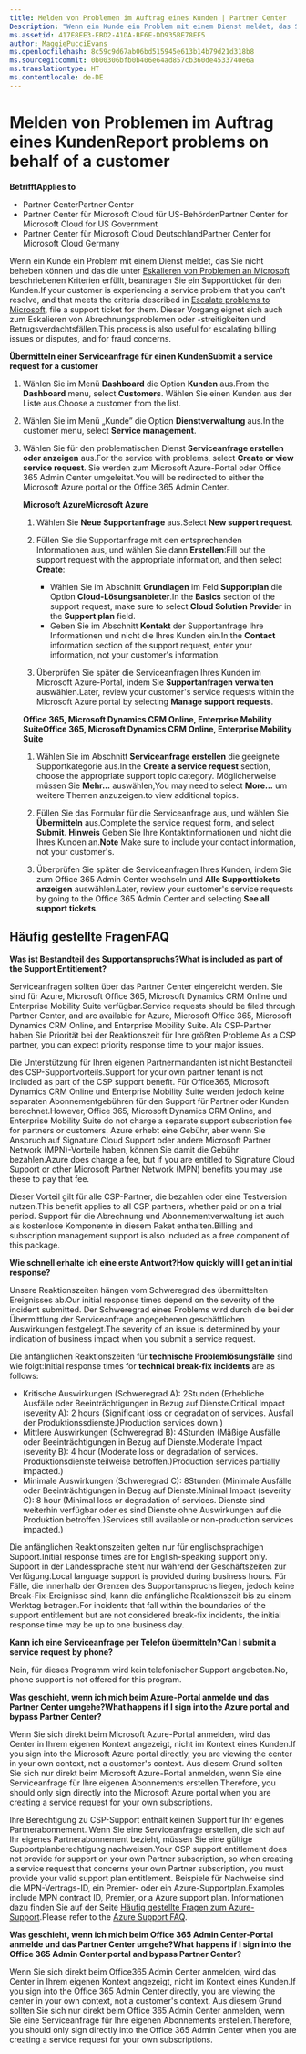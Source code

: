 ```yaml
---
title: Melden von Problemen im Auftrag eines Kunden | Partner Center
Description: "Wenn ein Kunde ein Problem mit einem Dienst meldet, das Sie nicht beheben können und das die unter „Eskalieren von Problemen an Microsoft“ beschriebenen Kriterien erfüllt, beantragen Sie ein Supportticket für den Kunden."
ms.assetid: 417E8EE3-EBD2-41DA-BF6E-DD935BE78EF5
author: MaggiePucciEvans
ms.openlocfilehash: 8c59c9d67ab06bd515945e613b14b79d21d318b8
ms.sourcegitcommit: 0b00306bfb0b406e64ad857cb360de4533740e6a
ms.translationtype: HT
ms.contentlocale: de-DE
---
```

# <a name="report-problems-on-behalf-of-a-customer"></a><span data-ttu-id="4fe65-103">Melden von Problemen im Auftrag eines Kunden</span><span class="sxs-lookup"><span data-stu-id="4fe65-103">Report problems on behalf of a customer</span></span>

**<span data-ttu-id="4fe65-104">Betrifft</span><span class="sxs-lookup"><span data-stu-id="4fe65-104">Applies to</span></span>**

-  <span data-ttu-id="4fe65-105">Partner Center</span><span class="sxs-lookup"><span data-stu-id="4fe65-105">Partner Center</span></span>
-  <span data-ttu-id="4fe65-106">Partner Center für Microsoft Cloud für US-Behörden</span><span class="sxs-lookup"><span data-stu-id="4fe65-106">Partner Center for Microsoft Cloud for US Government</span></span>
-  <span data-ttu-id="4fe65-107">Partner Center für Microsoft Cloud Deutschland</span><span class="sxs-lookup"><span data-stu-id="4fe65-107">Partner Center for Microsoft Cloud Germany</span></span>

<span data-ttu-id="4fe65-108">Wenn ein Kunde ein Problem mit einem Dienst meldet, das Sie nicht beheben können und das die unter [Eskalieren von Problemen an Microsoft](escalate-problems-to-microsoft.md) beschriebenen Kriterien erfüllt, beantragen Sie ein Supportticket für den Kunden.</span><span class="sxs-lookup"><span data-stu-id="4fe65-108">If your customer is experiencing a service problem that you can't resolve, and that meets the criteria described in [Escalate problems to Microsoft](escalate-problems-to-microsoft.md), file a support ticket for them.</span></span> <span data-ttu-id="4fe65-109">Dieser Vorgang eignet sich auch zum Eskalieren von Abrechnungsproblemen oder -streitigkeiten und Betrugsverdachtsfällen.</span><span class="sxs-lookup"><span data-stu-id="4fe65-109">This process is also useful for escalating billing issues or disputes, and for fraud concerns.</span></span>

**<span data-ttu-id="4fe65-110">Übermitteln einer Serviceanfrage für einen Kunden</span><span class="sxs-lookup"><span data-stu-id="4fe65-110">Submit a service request for a customer</span></span>**

1.  <span data-ttu-id="4fe65-111">Wählen Sie im Menü **Dashboard** die Option **Kunden** aus.</span><span class="sxs-lookup"><span data-stu-id="4fe65-111">From the **Dashboard** menu, select **Customers**.</span></span> <span data-ttu-id="4fe65-112">Wählen Sie einen Kunden aus der Liste aus.</span><span class="sxs-lookup"><span data-stu-id="4fe65-112">Choose a customer from the list.</span></span>

2.  <span data-ttu-id="4fe65-113">Wählen Sie im Menü „Kunde” die Option **Dienstverwaltung** aus.</span><span class="sxs-lookup"><span data-stu-id="4fe65-113">In the customer menu, select **Service management**.</span></span>

3.  <span data-ttu-id="4fe65-114">Wählen Sie für den problematischen Dienst **Serviceanfrage erstellen oder anzeigen** aus.</span><span class="sxs-lookup"><span data-stu-id="4fe65-114">For the service with problems, select **Create or view service request**.</span></span> <span data-ttu-id="4fe65-115">Sie werden zum Microsoft Azure-Portal oder Office 365 Admin Center umgeleitet.</span><span class="sxs-lookup"><span data-stu-id="4fe65-115">You will be redirected to either the Microsoft Azure portal or the Office 365 Admin Center.</span></span>

    **<span data-ttu-id="4fe65-116">Microsoft Azure</span><span class="sxs-lookup"><span data-stu-id="4fe65-116">Microsoft Azure</span></span>**

    1.  <span data-ttu-id="4fe65-117">Wählen Sie **Neue Supportanfrage** aus.</span><span class="sxs-lookup"><span data-stu-id="4fe65-117">Select **New support request**.</span></span>
    2.  <span data-ttu-id="4fe65-118">Füllen Sie die Supportanfrage mit den entsprechenden Informationen aus, und wählen Sie dann **Erstellen**:</span><span class="sxs-lookup"><span data-stu-id="4fe65-118">Fill out the support request with the appropriate information, and then select **Create**:</span></span>
        -   <span data-ttu-id="4fe65-119">Wählen Sie im Abschnitt **Grundlagen** im Feld **Supportplan** die Option **Cloud-Lösungsanbieter**.</span><span class="sxs-lookup"><span data-stu-id="4fe65-119">In the **Basics** section of the support request, make sure to select **Cloud Solution Provider** in the **Support plan** field.</span></span>
        -   <span data-ttu-id="4fe65-120">Geben Sie im Abschnitt **Kontakt** der Supportanfrage Ihre Informationen und nicht die Ihres Kunden ein.</span><span class="sxs-lookup"><span data-stu-id="4fe65-120">In the **Contact** information section of the support request, enter your information, not your customer's information.</span></span>

    3.  <span data-ttu-id="4fe65-121">Überprüfen Sie später die Serviceanfragen Ihres Kunden im Microsoft Azure-Portal, indem Sie **Supportanfragen verwalten** auswählen.</span><span class="sxs-lookup"><span data-stu-id="4fe65-121">Later, review your customer's service requests within the Microsoft Azure portal by selecting **Manage support requests**.</span></span>

    **<span data-ttu-id="4fe65-122">Office 365, Microsoft Dynamics CRM Online, Enterprise Mobility Suite</span><span class="sxs-lookup"><span data-stu-id="4fe65-122">Office 365, Microsoft Dynamics CRM Online, Enterprise Mobility Suite</span></span>**

    1.  <span data-ttu-id="4fe65-123">Wählen Sie im Abschnitt **Serviceanfrage erstellen** die geeignete Supportkategorie aus.</span><span class="sxs-lookup"><span data-stu-id="4fe65-123">In the **Create a service request** section, choose the appropriate support topic category.</span></span> <span data-ttu-id="4fe65-124">Möglicherweise müssen Sie **Mehr...** auswählen,</span><span class="sxs-lookup"><span data-stu-id="4fe65-124">You may need to select **More…**</span></span> <span data-ttu-id="4fe65-125">um weitere Themen anzuzeigen.</span><span class="sxs-lookup"><span data-stu-id="4fe65-125">to view additional topics.</span></span>
    2.  <span data-ttu-id="4fe65-126">Füllen Sie das Formular für die Serviceanfrage aus, und wählen Sie **Übermitteln** aus.</span><span class="sxs-lookup"><span data-stu-id="4fe65-126">Complete the service request form, and select **Submit**.</span></span>
        <span data-ttu-id="4fe65-127">**Hinweis** Geben Sie Ihre Kontaktinformationen und nicht die Ihres Kunden an.</span><span class="sxs-lookup"><span data-stu-id="4fe65-127">**Note**  Make sure to include your contact information, not your customer's.</span></span>

         

    3.  <span data-ttu-id="4fe65-128">Überprüfen Sie später die Serviceanfragen Ihres Kunden, indem Sie zum Office 365 Admin Center wechseln und **Alle Supporttickets anzeigen** auswählen.</span><span class="sxs-lookup"><span data-stu-id="4fe65-128">Later, review your customer's service requests by going to the Office 365 Admin Center and selecting **See all support tickets**.</span></span>

## <a name="faq"></a><span data-ttu-id="4fe65-129">Häufig gestellte Fragen</span><span class="sxs-lookup"><span data-stu-id="4fe65-129">FAQ</span></span>


**<span data-ttu-id="4fe65-130">Was ist Bestandteil des Supportanspruchs?</span><span class="sxs-lookup"><span data-stu-id="4fe65-130">What is included as part of the Support Entitlement?</span></span>**

<span data-ttu-id="4fe65-131">Serviceanfragen sollten über das Partner Center eingereicht werden. Sie sind für Azure, Microsoft Office 365, Microsoft Dynamics CRM Online und Enterprise Mobility Suite verfügbar.</span><span class="sxs-lookup"><span data-stu-id="4fe65-131">Service requests should be filed through Partner Center, and are available for Azure, Microsoft Office 365, Microsoft Dynamics CRM Online, and Enterprise Mobility Suite.</span></span> <span data-ttu-id="4fe65-132">Als CSP-Partner haben Sie Priorität bei der Reaktionszeit für Ihre größten Probleme.</span><span class="sxs-lookup"><span data-stu-id="4fe65-132">As a CSP partner, you can expect priority response time to your major issues.</span></span>

<span data-ttu-id="4fe65-133">Die Unterstützung für Ihren eigenen Partnermandanten ist nicht Bestandteil des CSP-Supportvorteils.</span><span class="sxs-lookup"><span data-stu-id="4fe65-133">Support for your own partner tenant is not included as part of the CSP support benefit.</span></span> <span data-ttu-id="4fe65-134">Für Office365, Microsoft Dynamics CRM Online und Enterprise Mobility Suite werden jedoch keine separaten Abonnementgebühren für den Support für Partner oder Kunden berechnet.</span><span class="sxs-lookup"><span data-stu-id="4fe65-134">However, Office 365, Microsoft Dynamics CRM Online, and Enterprise Mobility Suite do not charge a separate support subscription fee for partners or customers.</span></span> <span data-ttu-id="4fe65-135">Azure erhebt eine Gebühr, aber wenn Sie Anspruch auf Signature Cloud Support oder andere Microsoft Partner Network (MPN)-Vorteile haben, können Sie damit die Gebühr bezahlen.</span><span class="sxs-lookup"><span data-stu-id="4fe65-135">Azure does charge a fee, but if you are entitled to Signature Cloud Support or other Microsoft Partner Network (MPN) benefits you may use these to pay that fee.</span></span>

<span data-ttu-id="4fe65-136">Dieser Vorteil gilt für alle CSP-Partner, die bezahlen oder eine Testversion nutzen.</span><span class="sxs-lookup"><span data-stu-id="4fe65-136">This benefit applies to all CSP partners, whether paid or on a trial period.</span></span> <span data-ttu-id="4fe65-137">Support für die Abrechnung und Abonnementverwaltung ist auch als kostenlose Komponente in diesem Paket enthalten.</span><span class="sxs-lookup"><span data-stu-id="4fe65-137">Billing and subscription management support is also included as a free component of this package.</span></span>

**<span data-ttu-id="4fe65-138">Wie schnell erhalte ich eine erste Antwort?</span><span class="sxs-lookup"><span data-stu-id="4fe65-138">How quickly will I get an initial response?</span></span>**

<span data-ttu-id="4fe65-139">Unsere Reaktionszeiten hängen vom Schweregrad des übermittelten Ereignisses ab.</span><span class="sxs-lookup"><span data-stu-id="4fe65-139">Our initial response times depend on the severity of the incident submitted.</span></span> <span data-ttu-id="4fe65-140">Der Schweregrad eines Problems wird durch die bei der Übermittlung der Serviceanfrage angegebenen geschäftlichen Auswirkungen festgelegt.</span><span class="sxs-lookup"><span data-stu-id="4fe65-140">The severity of an issue is determined by your indication of business impact when you submit a service request.</span></span>

<span data-ttu-id="4fe65-141">Die anfänglichen Reaktionszeiten für **technische Problemlösungsfälle** sind wie folgt:</span><span class="sxs-lookup"><span data-stu-id="4fe65-141">Initial response times for **technical break-fix incidents** are as follows:</span></span>

-   <span data-ttu-id="4fe65-142">Kritische Auswirkungen (Schweregrad A): 2Stunden (Erhebliche Ausfälle oder Beeinträchtigungen in Bezug auf Dienste.</span><span class="sxs-lookup"><span data-stu-id="4fe65-142">Critical Impact (severity A): 2 hours (Significant loss or degradation of services.</span></span> <span data-ttu-id="4fe65-143">Ausfall der Produktionssdienste.)</span><span class="sxs-lookup"><span data-stu-id="4fe65-143">Production services down.)</span></span>
-   <span data-ttu-id="4fe65-144">Mittlere Auswirkungen (Schweregrad B): 4Stunden (Mäßige Ausfälle oder Beeinträchtigungen in Bezug auf Dienste.</span><span class="sxs-lookup"><span data-stu-id="4fe65-144">Moderate Impact (severity B): 4 hour (Moderate loss or degradation of services.</span></span> <span data-ttu-id="4fe65-145">Produktionsdienste teilweise betroffen.)</span><span class="sxs-lookup"><span data-stu-id="4fe65-145">Production services partially impacted.)</span></span>
-   <span data-ttu-id="4fe65-146">Minimale Auswirkungen (Schweregrad C): 8Stunden (Minimale Ausfälle oder Beeinträchtigungen in Bezug auf Dienste.</span><span class="sxs-lookup"><span data-stu-id="4fe65-146">Minimal Impact (severity C): 8 hour (Minimal loss or degradation of services.</span></span> <span data-ttu-id="4fe65-147">Dienste sind weiterhin verfügbar oder es sind Dienste ohne Auswirkungen auf die Produktion betroffen.)</span><span class="sxs-lookup"><span data-stu-id="4fe65-147">Services still available or non-production services impacted.)</span></span>

<span data-ttu-id="4fe65-148">Die anfänglichen Reaktionszeiten gelten nur für englischsprachigen Support.</span><span class="sxs-lookup"><span data-stu-id="4fe65-148">Initial response times are for English-speaking support only.</span></span> <span data-ttu-id="4fe65-149">Support in der Landessprache steht nur während der Geschäftszeiten zur Verfügung.</span><span class="sxs-lookup"><span data-stu-id="4fe65-149">Local language support is provided during business hours.</span></span>
<span data-ttu-id="4fe65-150">Für Fälle, die innerhalb der Grenzen des Supportanspruchs liegen, jedoch keine Break-Fix-Ereignisse sind, kann die anfängliche Reaktionszeit bis zu einem Werktag betragen.</span><span class="sxs-lookup"><span data-stu-id="4fe65-150">For incidents that fall within the boundaries of the support entitlement but are not considered break-fix incidents, the initial response time may be up to one business day.</span></span>

**<span data-ttu-id="4fe65-151">Kann ich eine Serviceanfrage per Telefon übermitteln?</span><span class="sxs-lookup"><span data-stu-id="4fe65-151">Can I submit a service request by phone?</span></span>**

<span data-ttu-id="4fe65-152">Nein, für dieses Programm wird kein telefonischer Support angeboten.</span><span class="sxs-lookup"><span data-stu-id="4fe65-152">No, phone support is not offered for this program.</span></span>

**<span data-ttu-id="4fe65-153">Was geschieht, wenn ich mich beim Azure-Portal anmelde und das Partner Center umgehe?</span><span class="sxs-lookup"><span data-stu-id="4fe65-153">What happens if I sign into the Azure portal and bypass Partner Center?</span></span>**

<span data-ttu-id="4fe65-154">Wenn Sie sich direkt beim Microsoft Azure-Portal anmelden, wird das Center in Ihrem eigenen Kontext angezeigt, nicht im Kontext eines Kunden.</span><span class="sxs-lookup"><span data-stu-id="4fe65-154">If you sign into the Microsoft Azure portal directly, you are viewing the center in your own context, not a customer's context.</span></span> <span data-ttu-id="4fe65-155">Aus diesem Grund sollten Sie sich nur direkt beim Microsoft Azure-Portal anmelden, wenn Sie eine Serviceanfrage für Ihre eigenen Abonnements erstellen.</span><span class="sxs-lookup"><span data-stu-id="4fe65-155">Therefore, you should only sign directly into the Microsoft Azure portal when you are creating a service request for your own subscriptions.</span></span>

<span data-ttu-id="4fe65-156">Ihre Berechtigung zu CSP-Support enthält keinen Support für Ihr eigenes Partnerabonnement. Wenn Sie eine Serviceanfrage erstellen, die sich auf Ihr eigenes Partnerabonnement bezieht, müssen Sie eine gültige Supportplanberechtigung nachweisen.</span><span class="sxs-lookup"><span data-stu-id="4fe65-156">Your CSP support entitlement does not provide for support on your own Partner subscription, so when creating a service request that concerns your own Partner subscription, you must provide your valid support plan entitlement.</span></span> <span data-ttu-id="4fe65-157">Beispiele für Nachweise sind die MPN-Vertrags-ID, ein Premier- oder ein Azure-Supportplan.</span><span class="sxs-lookup"><span data-stu-id="4fe65-157">Examples include MPN contract ID, Premier, or a Azure support plan.</span></span> <span data-ttu-id="4fe65-158">Informationen dazu finden Sie auf der Seite [Häufig gestellte Fragen zum Azure-Support](http://go.microsoft.com/fwlink/?LinkId=717532).</span><span class="sxs-lookup"><span data-stu-id="4fe65-158">Please refer to the [Azure Support FAQ](http://go.microsoft.com/fwlink/?LinkId=717532).</span></span>

**<span data-ttu-id="4fe65-159">Was geschieht, wenn ich mich beim Office 365 Admin Center-Portal anmelde und das Partner Center umgehe?</span><span class="sxs-lookup"><span data-stu-id="4fe65-159">What happens if I sign into the Office 365 Admin Center portal and bypass Partner Center?</span></span>**

<span data-ttu-id="4fe65-160">Wenn Sie sich direkt beim Office365 Admin Center anmelden, wird das Center in Ihrem eigenen Kontext angezeigt, nicht im Kontext eines Kunden.</span><span class="sxs-lookup"><span data-stu-id="4fe65-160">If you sign into the Office 365 Admin Center directly, you are viewing the center in your own context, not a customer's context.</span></span> <span data-ttu-id="4fe65-161">Aus diesem Grund sollten Sie sich nur direkt beim Office 365 Admin Center anmelden, wenn Sie eine Serviceanfrage für Ihre eigenen Abonnements erstellen.</span><span class="sxs-lookup"><span data-stu-id="4fe65-161">Therefore, you should only sign directly into the Office 365 Admin Center when you are creating a service request for your own subscriptions.</span></span>

 

 



